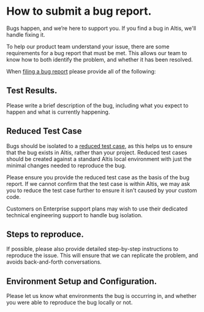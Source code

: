 # How to submit a bug report.

Bugs happen, and we’re here to support you. If you find a bug in Altis, we'll handle fixing it.

To help our product team understand your issue, there are some requirements for a bug report that must be met. This allows our team to know how to both identify the problem, and whether it has been resolved.

When [filing a bug report](./getting-help-with-altis.md) please provide all of the following:
## Test Results.

Please write a brief description of the bug, including what you expect to happen and what is currently happening.

## Reduced Test Case

Bugs should be isolated to a [reduced test case](https://css-tricks.com/reduced-test-cases/), as this helps us to ensure that the bug exists in Altis, rather than your project. Reduced test cases should be created against a standard Altis local environment with just the minimal changes needed to reproduce the bug.

Please ensure you provide the reduced test case as the basis of the bug report. If we cannot confirm that the test case is within Altis, we may ask you to reduce the test case further to ensure it isn't caused by your custom code.

Customers on Enterprise support plans may wish to use their dedicated technical engineering support to handle bug isolation.

## Steps to reproduce.

If possible, please also provide detailed step-by-step instructions to reproduce the issue. This will ensure that we can replicate the problem, and avoids back-and-forth conversations.

## Environment Setup and Configuration.

Please let us know what environments the bug is occurring in, and whether you were able to reproduce the bug locally or not.
